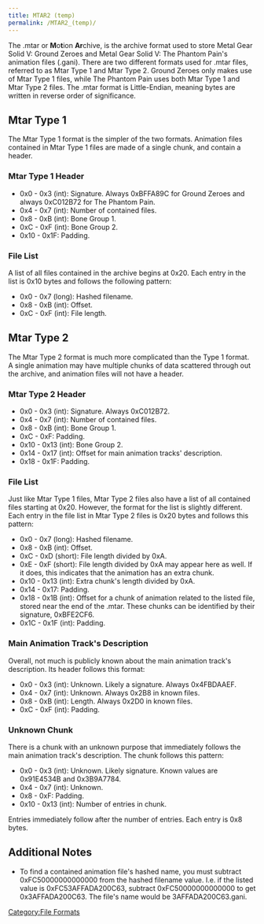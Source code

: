 ```yaml
---
title: MTAR2 (temp)
permalink: /MTAR2_(temp)/
---
```


The .mtar or **M**o**t**ion **Ar**chive, is the archive format used to
store Metal Gear Solid V: Ground Zeroes and Metal Gear Solid V: The
Phantom Pain's animation files (.gani). There are two different formats
used for .mtar files, referred to as Mtar Type 1 and Mtar Type 2. Ground
Zeroes only makes use of Mtar Type 1 files, while The Phantom Pain uses
both Mtar Type 1 and Mtar Type 2 files. The .mtar format is
Little-Endian, meaning bytes are written in reverse order of
significance.

## Mtar Type 1

The Mtar Type 1 format is the simpler of the two formats. Animation
files contained in Mtar Type 1 files are made of a single chunk, and
contain a header.

### Mtar Type 1 Header

  - 0x0 - 0x3 (int): Signature. Always 0xBFFA89C for Ground Zeroes and
    always 0xC012B72 for The Phantom Pain.
  - 0x4 - 0x7 (int): Number of contained files.
  - 0x8 - 0xB (int): Bone Group 1.
  - 0xC - 0xF (int): Bone Group 2.
  - 0x10 - 0x1F: Padding.

### File List

A list of all files contained in the archive begins at 0x20. Each entry
in the list is 0x10 bytes and follows the following pattern:

  - 0x0 - 0x7 (long): Hashed filename.
  - 0x8 - 0xB (int): Offset.
  - 0xC - 0xF (int): File length.

## Mtar Type 2

The Mtar Type 2 format is much more complicated than the Type 1 format.
A single animation may have multiple chunks of data scattered through
out the archive, and animation files will not have a header.

### Mtar Type 2 Header

  - 0x0 - 0x3 (int): Signature. Always 0xC012B72.
  - 0x4 - 0x7 (int): Number of contained files.
  - 0x8 - 0xB (int): Bone Group 1.
  - 0xC - 0xF: Padding.
  - 0x10 - 0x13 (int): Bone Group 2.
  - 0x14 - 0x17 (int): Offset for main animation tracks' description.
  - 0x18 - 0x1F: Padding.

### File List

Just like Mtar Type 1 files, Mtar Type 2 files also have a list of all
contained files starting at 0x20. However, the format for the list is
slightly different. Each entry in the file list in Mtar Type 2 files is
0x20 bytes and follows this pattern:

  - 0x0 - 0x7 (long): Hashed filename.
  - 0x8 - 0xB (int): Offset.
  - 0xC - 0xD (short): File length divided by 0xA.
  - 0xE - 0xF (short): File length divided by 0xA may appear here as
    well. If it does, this indicates that the animation has an extra
    chunk.
  - 0x10 - 0x13 (int): Extra chunk's length divided by 0xA.
  - 0x14 - 0x17: Padding.
  - 0x18 - 0x1B (int): Offset for a chunk of animation related to the
    listed file, stored near the end of the .mtar. These chunks can be
    identified by their signature, 0xBFE2CF6.
  - 0x1C - 0x1F (int): Padding.

### Main Animation Track's Description

Overall, not much is publicly known about the main animation track's
description. Its header follows this format:

  - 0x0 - 0x3 (int): Unknown. Likely a signature. Always 0x4FBDAAEF.
  - 0x4 - 0x7 (int): Unknown. Always 0x2B8 in known files.
  - 0x8 - 0xB (int): Length. Always 0x2D0 in known files.
  - 0xC - 0xF (int): Padding.

### Unknown Chunk

There is a chunk with an unknown purpose that immediately follows the
main animation track's description. The chunk follows this pattern:

  - 0x0 - 0x3 (int): Unknown. Likely signature. Known values are
    0x91E4534B and 0x3B9A7784.
  - 0x4 - 0x7 (int): Unknown.
  - 0x8 - 0xF: Padding.
  - 0x10 - 0x13 (int): Number of entries in chunk.

Entries immediately follow after the number of entries. Each entry is
0x8 bytes.

## Additional Notes

  - To find a contained animation file's hashed name, you must subtract
    0xFC50000000000000 from the hashed filename value. I.e. if the
    listed value is 0xFC53AFFADA200C63, subtract 0xFC50000000000000 to
    get 0x3AFFADA200C63. The file's name would be 3AFFADA200C63.gani.

[Category:File Formats](/Category:File_Formats "wikilink")